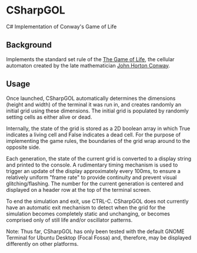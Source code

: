 # CSharpGOL
C# Implementation of Conway's Game of Life

## Background
Implements the standard set rule of the [The Game of Life], the cellular automaton created by the late mathematician [John Horton Conway].

## Usage
Once launched, CSharpGOL automatically determines the dimensions (height and width) of the terminal it was run in, and creates randomly an initial grid using these dimensions. The initial grid is populated by randomly setting cells as either alive or dead.

Internally, the state of the grid is stored as a 2D boolean array in which True indicates a living cell and False indicates a dead cell. For the purpose of implementing the game rules, the boundaries of the grid wrap around to the opposite side.

Each generation, the state of the current grid is converted to a display string and printed to the console. A rudimentary timing mechanism is used to trigger an update of the display approximately every 100ms, to ensure a relatively uniform "frame rate" to provide continuity and prevent visual glitching/flashing. The number for the current generation is centered and displayed on a header row at the top of the terminal screen.

To end the simulation and exit, use CTRL-C. CSharpGOL does not currently have an automatic exit mechanism to detect when the grid for the simulation becomes completely static and unchanging, or becomes comprised only of still life and/or oscillator patterns. 

Note: Thus far, CSharpGOL has only been tested with the default GNOME Terminal for Ubuntu Desktop (Focal Fossa) and, therefore, may be displayed differently on other platforms.  


[The Game of Life]: https://en.wikipedia.org/wiki/Conway%27s_Game_of_Life
[John Horton Conway]: https://en.wikipedia.org/wiki/John_Horton_Conway
